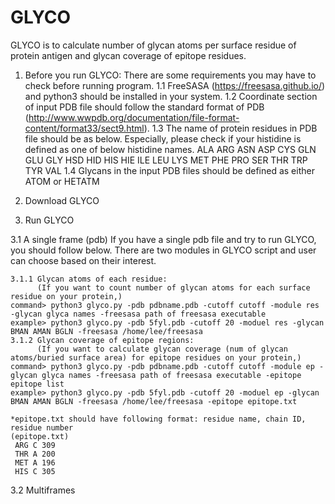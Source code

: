 # GLYCO

GLYCO is to calculate number of glycan atoms per surface residue of protein antigen and glycan coverage of epitope residues.

1. Before you run GLYCO: There are some requirements you may have to check before running program.
 1.1 FreeSASA (https://freesasa.github.io/) and python3 should be installed in your system.
 1.2 Coordinate section of input PDB file should follow the standard format of PDB (http://www.wwpdb.org/documentation/file-format-content/format33/sect9.html).
 1.3 The name of protein residues in PDB file should be as below. Especially, please check if your histidine is defined as one of below histidine names.
    ALA ARG ASN ASP CYS GLN GLU GLY HSD HID HIS HIE ILE LEU LYS MET PHE PRO SER THR TRP TYR VAL
 1.4 Glycans in the input PDB files should be defined as either ATOM or HETATM

2. Download GLYCO

3. Run GLYCO
  
  3.1 A single frame (pdb)
     If you have a single pdb file and try to run GLYCO, you should follow below. 
     There are two modules in GLYCO script and user can choose based on their interest.
    
    3.1.1 Glycan atoms of each residue:
          (If you want to count number of glycan atoms for each surface residue on your protein,)
    command> python3 glyco.py -pdb pdbname.pdb -cutoff cutoff -module res -glycan glyca names -freesasa path of freesasa executable
    example> python3 glyco.py -pdb 5fyl.pdb -cutoff 20 -moduel res -glycan BMAN AMAN BGLN -freesasa /home/lee/freesasa
    3.1.2 Glycan coverage of epitope regions: 
          (If you want to calculate glycan coverage (num of glycan atoms/buried surface area) for epitope residues on your protein,)
    command> python3 glyco.py -pdb pdbname.pdb -cutoff cutoff -module ep -glycan glyca names -freesasa path of freesasa executable -epitope epitope list
    example> python3 glyco.py -pdb 5fyl.pdb -cutoff 20 -moduel ep -glycan BMAN AMAN BGLN -freesasa /home/lee/freesasa -epitope epitope.txt
    
    *epitope.txt should have following format: residue name, chain ID, residue number
    (epitope.txt)
     ARG C 309
     THR A 200
     MET A 196
     HIS C 305 
 
 3.2 Multiframes
